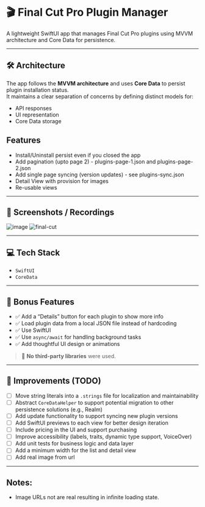 # 🎬 Final Cut Pro Plugin Manager

A lightweight SwiftUI app that manages Final Cut Pro plugins using MVVM architecture and Core Data for persistence.

---

## 🛠️ Architecture

The app follows the **MVVM architecture** and uses **Core Data** to persist plugin installation status.  
It maintains a clear separation of concerns by defining distinct models for:

- API responses  
- UI representation  
- Core Data storage

## Features
 - Install/Uninstall persist even if you closed the app
 - Add pagination (upto page 2) - plugins-page-1.json and plugins-page-2.json
 - Add single page syncing (version updates) - see plugins-sync.json
 - Detail View with provision for images
 - Re-usable views

---

## 📸 Screenshots / Recordings

![image](https://github.com/user-attachments/assets/04e4ed92-b3e6-47c6-989f-bf6c074ebfe6)
![final-cut](https://github.com/user-attachments/assets/3c83a392-31ed-4352-b998-ad3496b9990b)

---

## 💻 Tech Stack

- `SwiftUI`  
- `CoreData`

---

## 🎁 Bonus Features

- ✅ Add a “Details” button for each plugin to show more info  
- ✅ Load plugin data from a local JSON file instead of hardcoding  
- ✅ Use SwiftUI  
- ✅ Use `async/await` for handling background tasks  
- ✅ Add thoughtful UI design or animations

> 🛑 **No third-party libraries** were used.

---

## 🚀 Improvements (TODO)

- [ ] Move string literals into a `.strings` file for localization and maintainability  
- [ ] Abstract `CoreDataHelper` to support potential migration to other persistence solutions (e.g., Realm)  
- [ ] Add update functionality to support syncing new plugin versions  
- [ ] Add SwiftUI previews to each view for better design iteration  
- [ ] Include pricing in the UI and support purchasing  
- [ ] Improve accessibility (labels, traits, dynamic type support, VoiceOver)  
- [ ] Add unit tests for business logic and data layer
- [ ] Add a minimum width for the list and detail view
- [ ] Add real image from url
---

## Notes:
- Image URLs not are real resulting in infinite loading state.


